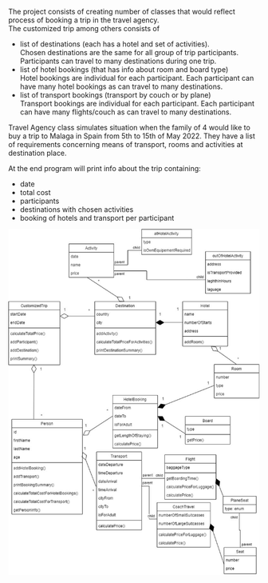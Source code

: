 The project consists of creating number of classes that would reflect process of booking a trip in the travel agency.  
The customized trip among others consists of  
- list of destinations (each has a hotel and set of activities).  
Chosen destinations are the same for all group of trip participants.
Participants can travel to many destinations during one trip.
- list of hotel bookings (that has info about room and board type)  
Hotel bookings are individual for each participant. Each participant can have many hotel bookings as can travel to many 
destinations.
- list of transport bookings (transport by couch or by plane)  
Transport bookings are individual for each participant. Each participant can have many flights/couch as can travel to many
  destinations.

Travel Agency class simulates situation when the family of 4 would like to buy a trip to Malaga in Spain from 5th
to 15th of May 2022. They have a list of requirements concerning means of transport, rooms and activities at destination place.

At the end program will print info about the trip containing:
- date
- total cost
- participants
- destinations with chosen activities
- booking of hotels and transport per participant

![](src/main/resources/TravelAgencyClassesDiagram.jpg)